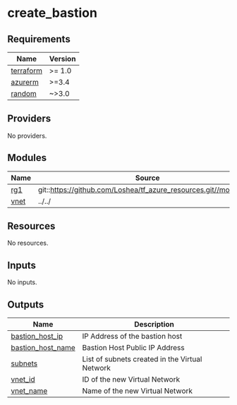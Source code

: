 # create_bastion

<!-- BEGINNING OF PRE-COMMIT-TERRAFORM DOCS HOOK -->
## Requirements

| Name | Version |
|------|---------|
| <a name="requirement_terraform"></a> [terraform](#requirement\_terraform) | >= 1.0 |
| <a name="requirement_azurerm"></a> [azurerm](#requirement\_azurerm) | >=3.4 |
| <a name="requirement_random"></a> [random](#requirement\_random) | ~>3.0 |

## Providers

No providers.

## Modules

| Name | Source | Version |
|------|--------|---------|
| <a name="module_rg1"></a> [rg1](#module\_rg1) | git::https://github.com/Loshea/tf_azure_resources.git//modules/rg | v0.12.0 |
| <a name="module_vnet"></a> [vnet](#module\_vnet) | ../../ | n/a |

## Resources

No resources.

## Inputs

No inputs.

## Outputs

| Name | Description |
|------|-------------|
| <a name="output_bastion_host_ip"></a> [bastion\_host\_ip](#output\_bastion\_host\_ip) | IP Address of the bastion host |
| <a name="output_bastion_host_name"></a> [bastion\_host\_name](#output\_bastion\_host\_name) | Bastion Host Public IP Address |
| <a name="output_subnets"></a> [subnets](#output\_subnets) | List of subnets created in the Virtual Network |
| <a name="output_vnet_id"></a> [vnet\_id](#output\_vnet\_id) | ID of the new Virtual Network |
| <a name="output_vnet_name"></a> [vnet\_name](#output\_vnet\_name) | Name of the new Virtual Network |
<!-- END OF PRE-COMMIT-TERRAFORM DOCS HOOK -->
